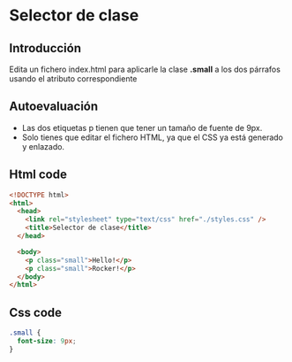 # Selector de clase

## **Introducción**

Edita un fichero index.html para aplicarle la clase **.small** a los dos párrafos usando el atributo correspondiente

## **Autoevaluación**

- Las dos etiquetas p tienen que tener un tamaño de fuente de 9px.
- Solo tienes que editar el fichero HTML, ya que el CSS ya está generado y enlazado.

## **Html code**

```html
<!DOCTYPE html>
<html>
  <head>
    <link rel="stylesheet" type="text/css" href="./styles.css" />
    <title>Selector de clase</title>
  </head>

  <body>
    <p class="small">Hello!</p>
    <p class="small">Rocker!</p>
  </body>
</html>
```

## **Css code**

```css
.small {
  font-size: 9px;
}
```
